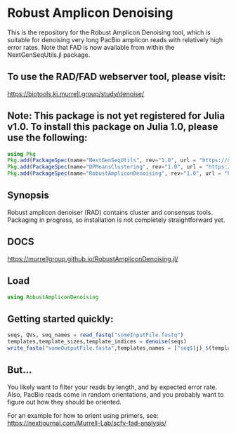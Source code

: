 # Robust Amplicon Denoising
This is the repository for the Robust Amplicon Denoising tool, which is suitable for denoising very long PacBio amplicon reads with relatively high error rates. Note that FAD is now available from within the NextGenSeqUtils.jl package.

## To use the RAD/FAD webserver tool, please visit:
https://biotools.ki.murrell.group/study/denoise/

## Note: This package is not yet registered for Julia v1.0. To install this package on Julia 1.0, please use the following:
```julia 
using Pkg
Pkg.add(PackageSpec(name="NextGenSeqUtils", rev="1.0", url = "https://github.com/MurrellGroup/NextGenSeqUtils.jl.git"))
Pkg.add(PackageSpec(name="DPMeansClustering", rev="1.0", url = "https://github.com/MurrellGroup/DPMeansClustering.jl.git"))
Pkg.add(PackageSpec(name="RobustAmpliconDenoising", rev="1.0", url = "https://github.com/MurrellGroup/RobustAmpliconDenoising.jl.git"))
```

## Synopsis

Robust amplicon denoiser (RAD) contains cluster and consensus tools. Packaging in progress, so installation is not completely straightforward yet.

## DOCS
https://murrellgroup.github.io/RobustAmpliconDenoising.jl/

## Load
```julia
using RobustAmpliconDenoising
```

## Getting started quickly:
```julia
seqs, QVs, seq_names = read_fastq("someInputFile.fastq")
templates,template_sizes,template_indices = denoise(seqs)
write_fasta("someOutputFile.fasta",templates,names = ["seq$(j)_$(template_sizes[j])" for j in 1:length(template_sizes)])
```

## But...
You likely want to filter your reads by length, and by expected error rate. Also, PacBio reads come in random orientations, and you probably want to figure out how they should be oriented.

For an example for how to orient using primers, see: https://nextjournal.com/Murrell-Lab/scfv-fad-analysis/
